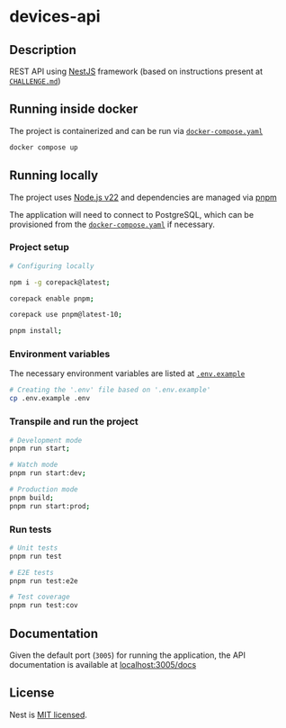 # devices-api

## Description

REST API using [NestJS](https://github.com/nestjs/nest) framework (based on instructions present at [`CHALLENGE.md`](CHALLENGE.md))

## Running inside docker

The project is containerized and can be run via [`docker-compose.yaml`](docker-compose.yaml)

```bash
docker compose up
```

## Running locally

The project uses [Node.js v22](https://nodejs.org/en/download) and dependencies are managed via [pnpm](https://pnpm.io/)

The application will need to connect to PostgreSQL, which can be provisioned from the [`docker-compose.yaml`](docker-compose.yaml) if necessary.

### Project setup

```bash
# Configuring locally

npm i -g corepack@latest;

corepack enable pnpm;

corepack use pnpm@latest-10;

pnpm install;
```

### Environment variables

The necessary environment variables are listed at [`.env.example`](.env.example)

```bash
# Creating the '.env' file based on '.env.example'
cp .env.example .env
```

### Transpile and run the project

```bash
# Development mode
pnpm run start;

# Watch mode
pnpm run start:dev;

# Production mode
pnpm build;
pnpm run start:prod;
```

### Run tests

```bash
# Unit tests
pnpm run test

# E2E tests
pnpm run test:e2e

# Test coverage
pnpm run test:cov
```

## Documentation

Given the default port (`3005`) for running the application, the API documentation is available at [localhost:3005/docs](http://localhost:3005/docs)

## License

Nest is [MIT licensed](https://github.com/nestjs/nest/blob/master/LICENSE).
